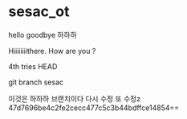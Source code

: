 # sesac_ot
hello
goodbye
하하하


Hiiiiiiiithere.
How are you ?

4th tries
HEAD

git branch sesac

이것은 하하하 브랜치이다
다시 수정
또 수정z
47d7696be4c2fe2cecc477c5c3b44bdffce14854==
